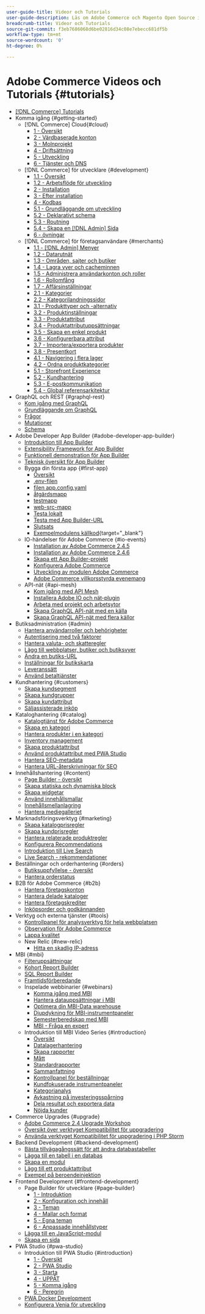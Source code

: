 ```yaml
---
user-guide-title: Videor och Tutorials
user-guide-description: Läs om Adobe Commerce och Magento Open Source i videor och självstudiekurser.
breadcrumb-title: Videor och Tutorials
source-git-commit: f3eb7686068d6be02816d34c08e7ebecc681df5b
workflow-type: tm+mt
source-wordcount: '0'
ht-degree: 0%

---
```



# Adobe Commerce Videos och Tutorials {#tutorials}

+ [[!DNL Commerce] Tutorials](overview.md)
+ Komma igång {#getting-started}
   + [!DNL Commerce] Cloud{#cloud}
      + [1 - Översikt](../cloud/1-overview.md)
      + [2 - Värdbaserade konton](../cloud/2-accounts.md)
      + [3 - Molnprojekt](../cloud/3-projects.md)
      + [4 - Driftsättning](../cloud/4-deployment.md)
      + [5 - Utveckling](../cloud/5-dev-config.md)
      + [6 - Tjänster och DNS](../cloud/6-launch.md)
   + [!DNL Commerce] för utvecklare {#development}
      + [1.1 - Översikt](../backend-development/backend-1-1-overview.md)
      + [1.2 - Arbetsflöde för utveckling](../backend-development/backend-1-2-workflow.md)
      + [2 - Installation](../backend-development/backend-2-install.md)
      + [3 - Efter installation](../backend-development/backend-3-post-install.md)
      + [4 - Kodbas](../backend-development/backend-4-code-base.md)
      + [5.1 - Grundläggande om utveckling](../backend-development/backend-5-1-dev-basics.md)
      + [5.2 - Deklarativt schema](../backend-development/backend-5-2-declarative-schema.md)
      + [5.3 - Routning](../backend-development/backend-5-3-routing.md)
      + [5.4 - Skapa en [!DNL Admin] Sida](../backend-development/backend-5-4-admin-page.md)
      + [6 - övningar](../backend-development/backend-6-practice.md)
   + [!DNL Commerce] för företagsanvändare {#merchants}
      + [1.1 - [!DNL Admin] Menyer](../site-management/introduction/1-1-menus.md)
      + [1.2 - Datarutnät](../site-management/introduction/1-2-data-grids.md)
      + [1.3 - Områden, sajter och butiker](../site-management/introduction/1-3-apps-scopes-sites-stores.md)
      + [1.4 - Lagra vyer och cacheminnen](../site-management/introduction/1-4-store-views-cache.md)
      + [1.5 - Administrera användarkonton och roller](../site-management/introduction/1-5-users-roles.md)
      + [1.6 - Rollomfång](../site-management/introduction/1-6-role-scopes.md)
      + [1.7 - Affärsinställningar](../site-management/introduction/1-7-business-settings.md)
      + [2.1 - Kategorier](../site-management/introduction/2-1-categories.md)
      + [2.2 - Kategorilandningssidor](../site-management/introduction/2-2-category-landing-page.md)
      + [3.1 - Produkttyper och -alternativ](../site-management/introduction/3-1-product-types-options.md)
      + [3.2 - Produktinställningar](../site-management/introduction/3-2-product-settings.md)
      + [3.3 - Produktattribut](../site-management/introduction/3-3-product-attributes.md)
      + [3.4 - Produktattributuppsättningar](../site-management/introduction/3-4-product-attribute-sets.md)
      + [3.5 - Skapa en enkel produkt](../site-management/introduction/3-5-create-simple-product.md)
      + [3.6 - Konfigurerbara attribut](../site-management/introduction/3-6-configurable-attributes.md)
      + [3.7 - Importera/exportera produkter](../site-management/introduction/3-7-import-export-products.md)
      + [3.8 - Presentkort](../site-management/introduction/3-8-gift-cards.md)
      + [4.1 - Navigering i flera lager](../site-management/introduction/4-1-layered-navigation.md)
      + [4.2 - Ordna produktkategorier](../site-management/introduction/4-2-arrange-product-categories.md)
      + [5.1 - Storefront Experience](../site-management/introduction/5-1-storefront-experience.md)
      + [5.2 - Kundhantering](../site-management/introduction/5-2-customer-management.md)
      + [5.3 - E-postkommunikation](../site-management/introduction/5-3-store-communications.md)
      + [5.4 - Global referensarkitektur](https://experienceleague.adobe.com/docs/commerce-operations/implementation-playbook/architecture/global-reference.html)
+ GraphQL och REST {#graphql-rest}
   + [Kom igång med GraphQL](../graphql-rest/getting-started-graphql.md)
   + [Grundläggande om GraphQL](../graphql-rest/intro-graphql.md)
   + [Frågor](../graphql-rest/graphql-queries.md)
   + [Mutationer](../graphql-rest/graphql-mutations.md)
   + [Schema](../graphql-rest/graphql-schema.md)
+ Adobe Developer App Builder {#adobe-developer-app-builder}
   + [Introduktion till App Builder](../app-builder/introduction-to-app-builder.md)
   + [Extensibility Framework for App Builder](../app-builder/extensibility-framework-commerce-eventing.md)
   + [Funktionell demonstration för App Builder](../app-builder/app-builder-functional-demonstration.md)
   + [Teknisk översikt för App Builder](../app-builder/app-builder-technical-overview.md)
   + Bygga din första app {#first-app}
      + [Översikt](../app-builder/first-app/overview.md)
      + [.env-filen](../app-builder/first-app/env-file.md)
      + [filen app.config.yaml](../app-builder/first-app/app-config-yaml-file.md)
      + [åtgärdsmapp](../app-builder/first-app/actions-folder.md)
      + [testmapp](../app-builder/first-app/test-folder.md)
      + [web-src-mapp](../app-builder/first-app/web-src-folder.md)
      + [Testa lokalt](../app-builder/first-app/testing-locally.md)
      + [Testa med App Builder-URL](../app-builder/first-app/testing-app-builder-url.md)
      + [Slutsats](../app-builder/first-app/conclusion.md)
      + [Exempelmodulens källkod](https://github.com/magento/app-builder-samples){target="_blank"}
   + IO-händelser för Adobe Commerce {#io-events}
      + [Installation av Adobe Commerce 2.4.5](../io-events/2-4-5-installation.md)
      + [Installation av Adobe Commerce 2.4.6](../io-events/2-4-6-installation.md)
      + [Skapa ett App Builder-projekt](../io-events/create-app-builder-project.md)
      + [Konfigurera Adobe Commerce](../io-events/configure-commerce.md)
      + [Utveckling av modulen Adobe Commerce](../io-events/commerce-module-development.md)
      + [Adobe Commerce villkorsstyrda evenemang](../io-events/conditional-events.md)
   + API-nät {#api-mesh}
      + [Kom igång med API Mesh](../api-mesh/getting-started-api-mesh.md)
      + [Installera Adobe IO och nät-plugin](../api-mesh/installing-aio-mesh-plugin.md)
      + [Arbeta med projekt och arbetsytor](../api-mesh/aio-projects-workspaces.md)
      + [Skapa GraphQL API-nät med en källa](../api-mesh/graphql-single-source.md)
      + [Skapa GraphQL API-nät med flera källor](../api-mesh/graphql-multiple-source.md)
+ Butiksadministration {#admin}
   + [Hantera användarroller och behörigheter](../site-management/users-roles-permissions.md)
   + [Autentisering med två faktorer](../site-management/two-factor-authentication.md)
   + [Hantera valuta- och skatteregler](../site-management/currency-tax-rules.md)
   + [Lägg till webbplatser, butiker och butiksvyer](../site-management/add-websites-stores-views.md)
   + [Ändra en butiks-URL](../site-management/change-store-url.md)
   + [Inställningar för butikskarta](../site-management/site-map-setup.md)
   + [Leveranssätt](../site-management/shipping-delivery.md)
   + [Använd betaltjänster](../site-management/payment-services.md)
+ Kundhantering {#customers}
   + [Skapa kundsegment](../site-management/customer-segments.md)
   + [Skapa kundgrupper](../site-management/customer-groups.md)
   + [Skapa kundattribut](../site-management/customer-attributes.md)
   + [Säljassisterade inköp](../site-management/seller-assisted-shopping.md)
+ Kataloghantering {#catalog}
   + [Katalogtjänst för Adobe Commerce](../site-management/catalog-service.md)
   + [Skapa en kategori](../site-management/category-create.md)
   + [Hantera produkter i en kategori](../site-management/category-products.md)
   + [Inventory management](../site-management/inventory-management.md)
   + [Skapa produktattribut](../site-management/product-attributes-create.md)
   + [Använd produktattribut med PWA Studio](../site-management/product-attributes-pwa.md)
   + [Hantera SEO-metadata](../site-management/seo-metadata.md)
   + [Hantera URL-återskrivningar för SEO](../site-management/seo-url-rewrites.md)
+ Innehållshantering {#content}
   + [Page Builder - översikt](../site-management/page-builder-overview.md)
   + [Skapa statiska och dynamiska block](../site-management/static-dynamic-blocks.md)
   + [Skapa widgetar](../site-management/widgets.md)
   + [Använd innehållsmallar](../site-management/content-templates.md)
   + [Innehållsmellanlagring](../site-management/content-staging.md)
   + [Hantera mediegalleriet](../site-management/media-gallery.md)
+ Marknadsföringsverktyg {#marketing}
   + [Skapa katalogprisregler](../site-management/catalog-price-rules.md)
   + [Skapa kundprisregler](../site-management/cart-price-rules.md)
   + [Hantera relaterade produktregler](../site-management/related-product-rules.md)
   + [Konfigurera Recommendations](../site-management/product-recommendations.md)
   + [Introduktion till Live Search](../site-management/live-search.md)
   + [Live Search - rekommendationer](../site-management/live-search-recommendations.md)
+ Beställningar och orderhantering {#orders}
   + [Butiksuppfyllelse - översikt](../site-management/store-fulfillment.md)
   + [Hantera orderstatus](../site-management/order-status.md)
+ B2B för Adobe Commerce {#b2b}
   + [Hantera företagskonton](../b2b/company-accounts.md)
   + [Hantera delade kataloger](../b2b/shared-catalogs.md)
   + [Hantera företagskrediter](../b2b/company-credit.md)
   + [Inköpsorder och godkännanden](../b2b/purchase-orders.md)
+ Verktyg och externa tjänster {#tools}
   + [Kontrollpanel för analysverktyg för hela webbplatsen](../tools/site-wide-analysis-tool.md)
   + [Observation för Adobe Commerce](../tools/observation-tool.md)
   + [Lappa kvalitet](../tools/quality-patch-tool.md)
   + New Relic {#new-relic}
      + [Hitta en skadlig IP-adress](../new-relic/malicious-ip.md)
+ MBI {#mbi}
   + [Filteruppsättningar](../business-intelligence/filter-sets.md)
   + [Kohort Report Builder](../business-intelligence/cohort-report-builder.md)
   + [SQL Report Builder](../business-intelligence/sql-report-builder.md)
   + [Framtidsförberedande](../business-intelligence/prepare-for-future.md)
   + Inspelade webbinarier {#webinars}
      + [Komma igång med MBI](https://experienceleague.adobe.com/docs/commerce-events/events/mbi/2021/getting-started.html)
      + [Hantera datauppsättningar i MBI](https://experienceleague.adobe.com/docs/commerce-events/events/mbi/2022/manage-data-sets.html)
      + [Optimera din MBI-Data warehouse](https://experienceleague.adobe.com/docs/commerce-events/events/mbi/2021/optimize-data-warehouse.html)
      + [Djupdykning för MBI-instrumentpaneler](https://experienceleague.adobe.com/docs/commerce-events/events/mbi/2021/dashboards-deep-dive.html)
      + [Semesterberedskap med MBI](https://experienceleague.adobe.com/docs/commerce-events/events/mbi/2021/holiday-readiness.html)
      + [MBI - Fråga en expert](https://experienceleague.adobe.com/docs/commerce-events/events/mbi/2021/ask-expert.html)
   + Introduktion till MBI Video Series {#introduction}
      + [Översikt](../business-intelligence/1-overview.md)
      + [Datalagerhantering](../business-intelligence/2-data-warehousing.md)
      + [Skapa rapporter](../business-intelligence/3-build-reports.md)
      + [Mått](../business-intelligence/4-metrics.md)
      + [Standardrapporter](../business-intelligence/5-standard-reports.md)
      + [Sammanfattning](../business-intelligence/6-executive-summary-dashboard.md)
      + [Kontrollpanel för beställningar](../business-intelligence/7-orders-dashboard.md)
      + [Kundfokuserade instrumentpaneler](../business-intelligence/8-customer-focused-dashboards.md)
      + [Kategorianalys](../business-intelligence/9-category-analysis.md)
      + [Avkastning på investeringsspårning](../business-intelligence/10-roi-tracking.md)
      + [Dela resultat och exportera data](../business-intelligence/11-share-results-export-data.md)
      + [Nöjda kunder](../business-intelligence/12-customer-success.md)
+ Commerce Upgrades {#upgrade}
   + [Adobe Commerce 2.4 Upgrade Workshop](../upgrade/2.4-upgrade-workshop.md)
   + [Översikt över verktyget Kompatibilitet för uppgradering](../upgrade/upgrade-compatibility-tool-overview.md)
   + [Använda verktyget Kompatibilitet för uppgradering i PHP Storm](../upgrade/uct-phpstorm.md)
+ Backend Development {#backend-development}
   + [Bästa tillvägagångssätt för att ändra databastabeller](https://experienceleague.adobe.com/docs/commerce-operations/implementation-playbook/best-practices/development/modifying-core-and-third-party-tables.html)
   + [Lägga till en tabell i en databas](../backend-development/new-db-table.md)
   + [Skapa en modul](../backend-development/create-module.md)
   + [Lägg till ett produktattribut](../backend-development/add-product-attribute.md)
   + [Exempel på beroendeinjektion](../backend-development/dependency-injection.md)
+ Frontend Development {#frontend-development}
   + Page Builder för utvecklare {#page-builder}
      + [1 - Introduktion](../frontend-development/page-builder/1-intro-case-studies.md)
      + [2 - Konfiguration och innehåll](../frontend-development/page-builder/2-config-create-content.md)
      + [3 - Teman](../frontend-development/page-builder/3-themes.md)
      + [4 - Mallar och format](../frontend-development/page-builder/4-admin-templates-apply-styles.md)
      + [5 - Egna teman](../frontend-development/page-builder/5-customize-theme.md)
      + [6 - Anpassade innehållstyper](../frontend-development/page-builder/6-custom-content-types.md)
   + [Lägga till en JavaScript-modul](../frontend-development/add-javascript-module.md)
   + [Skapa en sida](../frontend-development/create-page.md)
+ PWA Studio {#pwa-studio}
   + Introduktion till PWA Studio {#introduction}
      + [1 - Översikt](../pwa/introduction/1-overview.md)
      + [2 - PWA Studio](../pwa/introduction/2-pwa-studio-tools.md)
      + [3 - Starta](../pwa/introduction/3-launch.md)
      + [4 - UPPÅT](../pwa/introduction/4-upward.md)
      + [5 - Komma igång](../pwa/introduction/5-getting-started.md)
      + [6 - Peregrin](../pwa/introduction/6-peregrine.md)
   + [PWA Docker Development](../pwa/pwa-docker-development.md)
   + [Konfigurera Venia för utveckling](../pwa/set-up-venia-for-dev.md)
